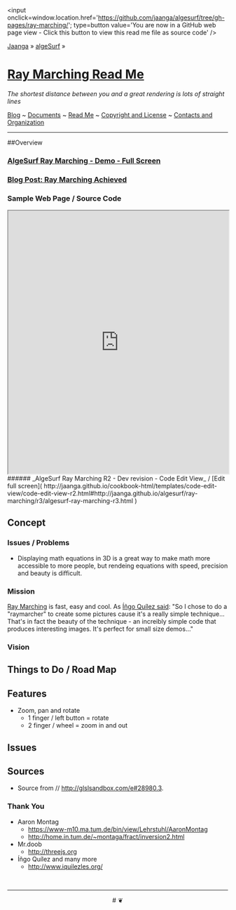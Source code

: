 ﻿<span style=display:none; >[You are now in a GitHub source code view - click this link to view this read me file as a web page]( http://jaanga.github.io/algesurf/ray-marching/  "View file as a web page." ) </span>
<input onclick=window.location.href='https://github.com/jaanga/algesurf/tree/gh-pages/ray-marching/'; type=button  value='You are now in a GitHub web page view - Click this button to view this read me file as source code' />

[Jaanga]( http://jaanga.github.io ) » [algeSurf]( http://jaanga.github.io/algesurf/ ) » 

[Ray Marching Read Me]( index.html )
===

_The shortest distance between you and a great rendering is lots of straight lines_

[Blog]( http://jaanga.github.io/request-jaanga-blog-posts.html )
~ [Documents]( http://jaanga.github.io/documents ) 
~ [Read Me]( http://jaanga.github.io/#http://jaanga.github.io/readme.md )
~ [Copyright and License]( http://jaanga.github.io/#http://jaanga.github.io/jaanga-copyright-and-mit-license.md ) 
~ [Contacts and Organization]( http://jaanga.github.io/#http://jaanga.github.io/jaanga-contacts-and-organization.md ) 

***

##Overview

### [AlgeSurf Ray Marching - Demo - Full Screen]( http://jaanga.github.io/algesurf/ray-marching/dev/index.html )

### [Blog Post: Ray Marching Achieved]( http://jaanga.github.io/request-jaanga-blog-posts.html#2015-12-21_ray-marching-achieved_algesurf.md )


### Sample Web Page / Source Code

<iframe class=ifr src=http://jaanga.github.io/cookbook-html/templates/code-edit-view/code-edit-view-r2.html#http://jaanga.github.io/algesurf/ray-marching/r3/algesurf-ray-marching-r3.html width=100% height=600px ></iframe>  
###### _AlgeSurf Ray Marching R2 - Dev revision - Code Edit View_ /  [Edit full screen]( http://jaanga.github.io/cookbook-html/templates/code-edit-view/code-edit-view-r2.html#http://jaanga.github.io/algesurf/ray-marching/r3/algesurf-ray-marching-r3.html )


## Concept

### Issues / Problems
<!--

The general format is an adaptation of the ideas developed in Alexander's _et al_ [A Pattern Language]( https://books.google.com/books?id=hwAHmktpk5IC&pg=PR10#v=onepage&q&f=false ) - as sammarized on page 10.

Each pattern describes a problem which occurs over and over again in our environment, and then describes the core of the solution to that problem, in such a way that you can use this solution a million times over, without ever doing it the same way twice.

patterns are descriptions of common problems and proposal for the solutions that can be used repeatedly every time the problem is encountered and producing an different outcome.

-->

* Displaying math equations in 3D is a great way to make math more accessible to more people, but rendeing equations with speed, precision and beauty is difficult.

### Mission
<!-- a statement of a rationale, applicable now as well as in the future -->

[Ray Marching]( https://en.wikipedia.org/wiki/Volume_ray_casting ) is fast, easy and cool. As 
[Íñgo Quílez said]( http://www.iquilezles.org/www/articles/terrainmarching/terrainmarching.htm ): "So I chose to do a "raymarcher" to create some pictures cause it's a really simple technique...
That's in fact the beauty of the technique - an increibly simple code that produces interesting images. It's perfect for small size demos..."


### Vision
<!--  a descriptive picture of a desired future state -->


## Things to Do / Road Map


## Features

* Zoom, pan and rotate
	* 1 finger / left button =  rotate
	* 2 finger / wheel = zoom in and out
<!--	* 3 finger / right button = pan -->

## Issues

 
## Sources

* Source from // http://glslsandbox.com/e#28980.3. 

### Thank You
 
* Aaron Montag
	* https://www-m10.ma.tum.de/bin/view/Lehrstuhl/AaronMontag
	* http://home.in.tum.de/~montaga/fract/inversion2.html
* Mr.doob
	* http://threejs.org
* Íñgo Quílez and many more
	* http://www.iquilezles.org/





<br>

***

<center title="dingbat" >
# <a href=javascript:window.scrollTo(0,0); style=text-decoration:none; > ❦ </a>
</center>




